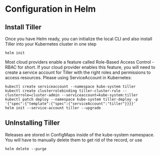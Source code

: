 # Configuration in Helm

## Install Tiller
Once you have Helm ready, you can initialize the local CLI and also install Tiller into your Kubernetes cluster in one step
```
helm init
```

Most cloud providers enable a feature called Role-Based Access Control - RBAC for short. If your cloud provider enables this feature, you will need to create a service account for Tiller with the right roles and permissions to access resources. Please using ServiceAccount in Kubernetes:
```
kubectl create serviceaccount --namespace kube-system tiller
kubectl create clusterrolebinding tiller-cluster-rule --clusterrole=cluster-admin --serviceaccount=kube-system:tiller
kubectl patch deploy --namespace kube-system tiller-deploy -p '{"spec":{"template":{"spec":{"serviceAccount":"tiller"}}}}'
helm init --service-account tiller --upgrade
```

## UnInstalling Tiller
Releases are stored in ConfigMaps inside of the kube-system namespace. You will have to manually delete them to get rid of the record, or use
```
helm delete --purge
```

